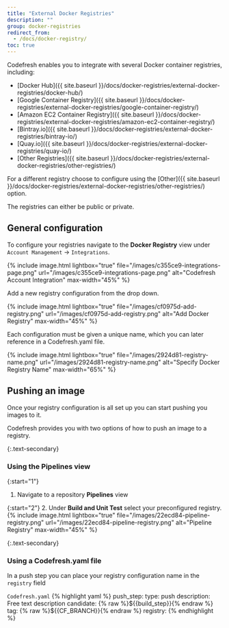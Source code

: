 ```yaml
---
title: "External Docker Registries"
description: ""
group: docker-registries
redirect_from:
  - /docs/docker-registry/
toc: true
---
```

Codefresh enables you to integrate with several Docker container registries, including:

  * [Docker Hub]({{ site.baseurl }}/docs/docker-registries/external-docker-registries/docker-hub/)
  * [Google Container Registry]({{ site.baseurl }}/docs/docker-registries/external-docker-registries/google-container-registry/)
  * [Amazon EC2 Container Registry]({{ site.baseurl }}/docs/docker-registries/external-docker-registries/amazon-ec2-container-registry/)
  * [Bintray.io]({{ site.baseurl }}/docs/docker-registries/external-docker-registries/bintray-io/)
  * [Quay.io]({{ site.baseurl }}/docs/docker-registries/external-docker-registries/quay-io/)
  * [Other Registries]({{ site.baseurl }}/docs/docker-registries/external-docker-registries/other-registries/)

For a different registry choose to configure using the [Other]({{ site.baseurl }}/docs/docker-registries/external-docker-registries/other-registries/) option.

The registries can either be public or private.

## General configuration
To configure your registries navigate to the **Docker Registry** view under `Account Management` &#8594; `Integrations`.

{% include image.html lightbox="true" file="/images/c355ce9-integrations-page.png" url="/images/c355ce9-integrations-page.png" alt="Codefresh Account Integration" max-width="45%" %}

Add a new registry configuration from the drop down.

{% include image.html lightbox="true" file="/images/cf0975d-add-registry.png" url="/images/cf0975d-add-registry.png" alt="Add Docker Registry" max-width="45%" %}

Each configuration must be given a unique name, which you can later reference in a Codefresh.yaml file.

{% include image.html lightbox="true" file="/images/2924d81-registry-name.png" url="/images/2924d81-registry-name.png" alt="Specify Docker Registry Name" max-width="65%" %}

## Pushing an image
Once your registry configuration is all set up you can start pushing you images to it.

Codefresh provides you with two options of how to push an image to a registry.

{:.text-secondary}
### Using the Pipelines view

{:start="1"}
1. Navigate to a repository **Pipelines** view

{:start="2"}
2. Under **Build and Unit Test** select your preconfigured registry.
{% include image.html lightbox="true" file="/images/22ecd84-pipeline-registry.png" url="/images/22ecd84-pipeline-registry.png" alt="Pipeline Registry" max-width="45%" %}

{:.text-secondary}
### Using a Codefresh.yaml file
In a push step you can place your registry configuration name in the `registry` field

  `Codefresh.yaml`
{% highlight yaml %}
push_step:
  type: push
  description: Free text description
  candidate: {% raw %}${{build_step}}{% endraw %}
  tag: {% raw %}${{CF_BRANCH}}{% endraw %}
  registry: <your-registry-configuration-name>
{% endhighlight %}
